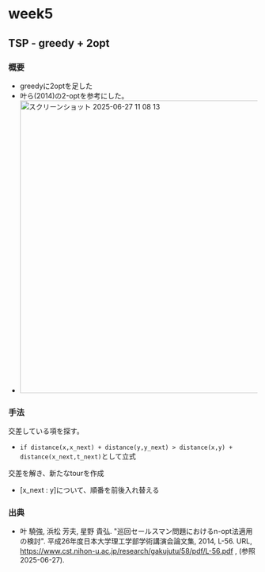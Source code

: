 # week5

## TSP - greedy + 2opt
### 概要
- greedyに2optを足した
- 叶ら(2014)の2-optを参考にした。
- <img width="590" alt="スクリーンショット 2025-06-27 11 08 13" src="https://github.com/user-attachments/assets/6ea8f500-2b8d-44fb-af39-38e8add10ba6" />

### 手法
交差している項を探す。
- `if distance(x,x_next) + distance(y,y_next) > distance(x,y) + distance(x_next,t_next)`として立式

交差を解き、新たなtourを作成
- [x_next : y]について、順番を前後入れ替える

### 出典
- 叶 驍強, 浜松 芳夫, 星野 貴弘. "巡回セールスマン問題におけるn-opt法適用の検討". 平成26年度日本大学理工学部学術講演会論文集, 2014, L-56.
URL, https://www.cst.nihon-u.ac.jp/research/gakujutu/58/pdf/L-56.pdf , (参照 2025-06-27).
